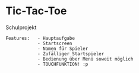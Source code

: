 # Tic-Tac-Toe
Schulprojekt
    
    Features:   - Hauptaufgabe
                - Startscreen
                - Namen für Spieler
                - Zufälliger Startspieler
                - Bedienung über Menü soweit möglich
                - TOUCHFUNKTION! :p

